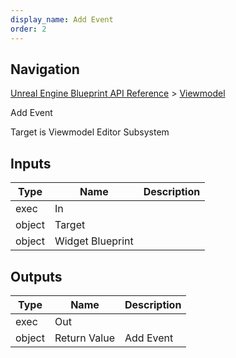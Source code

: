 ```yaml
---
display_name: Add Event
order: 2
---
```

## Navigation

[Unreal Engine Blueprint API Reference](https://dev.epicgames.com/documentation/en-us/unreal-engine/BlueprintAPI) > [Viewmodel](https://dev.epicgames.com/documentation/en-us/unreal-engine/BlueprintAPI/Viewmodel)

Add Event

Target is Viewmodel Editor Subsystem

## Inputs

| Type | Name | Description |
| --- | --- | --- |
| exec | In |  |
| object | Target |  |
| object | Widget Blueprint |  |

## Outputs

| Type | Name | Description |
| --- | --- | --- |
| exec | Out |  |
| object | Return Value | Add Event |
